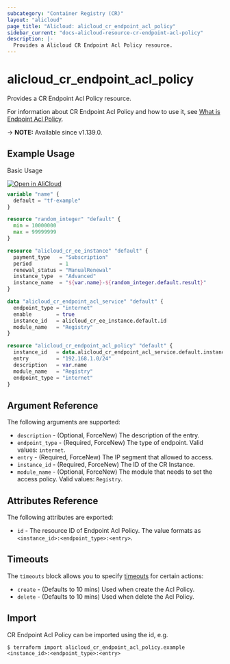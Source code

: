```yaml
---
subcategory: "Container Registry (CR)"
layout: "alicloud"
page_title: "Alicloud: alicloud_cr_endpoint_acl_policy"
sidebar_current: "docs-alicloud-resource-cr-endpoint-acl-policy"
description: |-
  Provides a Alicloud CR Endpoint Acl Policy resource.
---
```


# alicloud_cr_endpoint_acl_policy

Provides a CR Endpoint Acl Policy resource.

For information about CR Endpoint Acl Policy and how to use it, see [What is Endpoint Acl Policy](https://www.alibabacloud.com/help/doc-detail/145275.htm).

-> **NOTE:** Available since v1.139.0.

## Example Usage

Basic Usage

<div style="display: block;margin-bottom: 40px;"><div class="oics-button" style="float: right;position: absolute;margin-bottom: 10px;">
  <a href="https://api.aliyun.com/api-tools/terraform?resource=alicloud_cr_endpoint_acl_policy&exampleId=7a1ec6d8-477e-2a12-08a3-efda472f820168daa3b0&activeTab=example&spm=docs.r.cr_endpoint_acl_policy.0.7a1ec6d847&intl_lang=EN_US" target="_blank">
    <img alt="Open in AliCloud" src="https://img.alicdn.com/imgextra/i1/O1CN01hjjqXv1uYUlY56FyX_!!6000000006049-55-tps-254-36.svg" style="max-height: 44px; max-width: 100%;">
  </a>
</div></div>

```terraform
variable "name" {
  default = "tf-example"
}

resource "random_integer" "default" {
  min = 10000000
  max = 99999999
}

resource "alicloud_cr_ee_instance" "default" {
  payment_type   = "Subscription"
  period         = 1
  renewal_status = "ManualRenewal"
  instance_type  = "Advanced"
  instance_name  = "${var.name}-${random_integer.default.result}"
}

data "alicloud_cr_endpoint_acl_service" "default" {
  endpoint_type = "internet"
  enable        = true
  instance_id   = alicloud_cr_ee_instance.default.id
  module_name   = "Registry"
}

resource "alicloud_cr_endpoint_acl_policy" "default" {
  instance_id   = data.alicloud_cr_endpoint_acl_service.default.instance_id
  entry         = "192.168.1.0/24"
  description   = var.name
  module_name   = "Registry"
  endpoint_type = "internet"
}
```

## Argument Reference

The following arguments are supported:

* `description` - (Optional, ForceNew) The description of the entry.
* `endpoint_type` - (Required, ForceNew) The type of endpoint. Valid values: `internet`.
* `entry` - (Required, ForceNew) The IP segment that allowed to access.
* `instance_id` - (Required, ForceNew) The ID of the CR Instance.
* `module_name` - (Optional, ForceNew) The module that needs to set the access policy. Valid values: `Registry`.

## Attributes Reference

The following attributes are exported:

* `id` - The resource ID of Endpoint Acl Policy. The value formats as `<instance_id>:<endpoint_type>:<entry>`.

## Timeouts

The `timeouts` block allows you to specify [timeouts](https://www.terraform.io/docs/configuration-0-11/resources.html#timeouts) for certain actions:

* `create` - (Defaults to 10 mins) Used when create the Acl Policy.
* `delete` - (Defaults to 10 mins) Used when delete the Acl Policy.

## Import

CR Endpoint Acl Policy can be imported using the id, e.g.

```shell
$ terraform import alicloud_cr_endpoint_acl_policy.example <instance_id>:<endpoint_type>:<entry>
```
